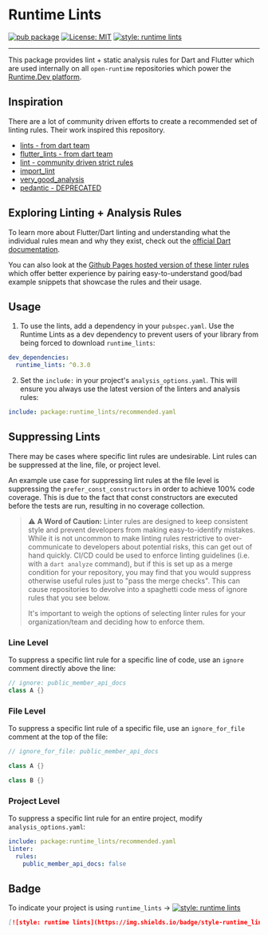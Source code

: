 # Runtime Lints

[![pub package][pub_badge]][pub_badge_link]
[![License: MIT][license_badge]][license_badge_link]
[![style: runtime lints][badge]][badge_link]

---

This package provides lint + static analysis rules for Dart and Flutter which are used internally on all `open-runtime` repositories which power the [Runtime.Dev platform][runtime_link].

## Inspiration

There are a lot of community driven efforts to create a recommended set of linting rules. Their work inspired this
repository.
* [lints - from dart team][pub_lints]
* [flutter_lints - from dart team][pub_flutter_lints]
* [lint - community driven strict rules][pub_lint]
* [import_lint][pub_import_lint]
* [very_good_analysis][pub_very_good_analysis]
* [pedantic - DEPRECATED][pub_pedantic]

## Exploring Linting + Analysis Rules

To learn more about Flutter/Dart linting and understanding what the individual rules mean and
why they exist, check out the [official Dart documentation](https://dart.dev/tools/linter-rules).

You can also look at the [Github Pages hosted version of these linter rules](https://dart-lang.github.io/linter/lints/) 
which offer better experience by pairing easy-to-understand good/bad example snippets that showcase
the rules and their usage.

## Usage

1. To use the lints, add a dependency in your `pubspec.yaml`. Use the Runtime Lints as a dev dependency 
to prevent users of your library from being forced to download `runtime_lints`:

```yaml
dev_dependencies:
  runtime_lints: ^0.3.0
```

2. Set the `include:` in your project's `analysis_options.yaml`. This will ensure you always use the latest version of the linters and analysis rules:

```yaml
include: package:runtime_lints/recommended.yaml
```


## Suppressing Lints

There may be cases where specific lint rules are undesirable. Lint rules can be suppressed at the line, file, or project level.

An example use case for suppressing lint rules at the file level is suppressing the `prefer_const_constructors` in order 
to achieve 100% code coverage. This is due to the fact that const constructors are executed before the tests are run, 
resulting in no coverage collection.

> :warning: **A Word of Caution:** Linter rules are designed to keep consistent style and prevent developers from making easy-to-identify mistakes. While 
it is not uncommon to make linting rules restrictive to over-communicate to developers about potential risks, this can
get out of hand quickly. CI/CD could be used to enforce linting guidelines (i.e. with a `dart analyze` command), but if 
this is set up as a merge condition for your repository, you may find that you would suppress otherwise useful rules just
to "pass the merge checks". This can cause repositories to devolve into a spaghetti code mess of ignore rules that you see below. 
> 
> It's important to weigh the options of selecting linter rules for your organization/team and deciding how to enforce 
them. 


### Line Level

To suppress a specific lint rule for a specific line of code, use an `ignore` comment directly above the line:

```dart
// ignore: public_member_api_docs
class A {}
```

### File Level

To suppress a specific lint rule of a specific file, use an `ignore_for_file` comment at the top of the file:

```dart
// ignore_for_file: public_member_api_docs

class A {}

class B {}
```

### Project Level

To suppress a specific lint rule for an entire project, modify `analysis_options.yaml`:

```yaml
include: package:runtime_lints/recommended.yaml
linter:
  rules:
    public_member_api_docs: false
```

## Badge

To indicate your project is using `runtime_lints` →
[![style: runtime lints][badge]][badge_link]

```md
[![style: runtime lints](https://img.shields.io/badge/style-runtime_lints-B22C89.svg)](https://pub.dev/packages/runtime_lints)
```

[analysis_options_yaml]: https://github.com/open-runtime/runtime_lints/blob/main/analysis_options.yaml
[ci_badge]: https://github.com/open-runtime/runtime_lints/workflows/ci/badge.svg
[ci_badge_link]: https://github.com/open-runtime/runtime_lints/actions
[badge]: https://img.shields.io/badge/style-runtime_lints-B22C89.svg
[badge_link]: https://pub.dev/packages/runtime_lints
[license_badge]: https://img.shields.io/badge/license-MIT-blue.svg
[license_badge_link]: https://opensource.org/licenses/MIT
[ci_badge_link]: https://github.com/open-runtime/runtime_lints/actions
[pub_badge]: https://img.shields.io/pub/v/runtime_lints.svg
[pub_badge_link]: https://pub.dev/packages/runtime_lints

[pub_import_lint]: https://pub.dev/packages/import_lint
[pub_lint]: https://pub.dev/packages/lint
[pub_lints]: https://pub.dev/packages/lints
[pub_flutter_lints]: https://pub.dev/packages/flutter_lints
[pub_pedantic]: https://pub.dev/packages/lints
[pub_very_good_analysis]: https://pub.dartlang.org/packages/very_good_analysis


[open_runtime_github]: https://github.com/open-runtime
[runtime_link]: https://runtime.dev
